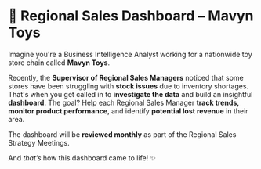 # 🎯 Regional Sales Dashboard – Mavyn Toys

Imagine you're a Business Intelligence Analyst working for a nationwide toy store chain called **Mavyn Toys**.  

Recently, the **Supervisor of Regional Sales Managers** noticed that some stores have been struggling with **stock issues** due to inventory shortages. That's when you get called in to **investigate the data** and build an insightful **dashboard**. The goal? Help each Regional Sales Manager **track trends, monitor product performance**, and identify **potential lost revenue** in their area.  

The dashboard will be **reviewed monthly** as part of the Regional Sales Strategy Meetings.  

And *that’s* how this dashboard came to life! ✨

